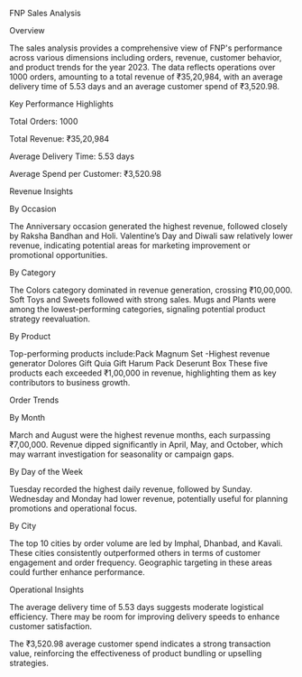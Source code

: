  FNP Sales Analysis
 
Overview

The sales analysis provides a comprehensive view of FNP's performance across various dimensions including orders, revenue, customer behavior, and product trends for the year 2023. The data reflects operations over 1000 orders, amounting to a total revenue of ₹35,20,984, with an average delivery time of 5.53 days and an average customer spend of ₹3,520.98.

Key Performance Highlights

Total Orders: 1000

Total Revenue: ₹35,20,984

Average Delivery Time: 5.53 days

Average Spend per Customer: ₹3,520.98

Revenue Insights

By Occasion

The Anniversary occasion generated the highest revenue, followed closely by Raksha Bandhan and Holi.
Valentine’s Day and Diwali saw relatively lower revenue, indicating potential areas for marketing improvement or promotional opportunities.

By Category

The Colors category dominated in revenue generation, crossing ₹10,00,000.
Soft Toys and Sweets followed with strong sales.
Mugs and Plants were among the lowest-performing categories, signaling potential product strategy reevaluation.

By Product

Top-performing products include:Pack Magnum Set -Highest revenue generator
Dolores Gift
Quia Gift
Harum Pack
Deserunt Box
These five products each exceeded ₹1,00,000 in revenue, highlighting them as key contributors to business growth.

Order Trends

By Month 

March and August were the highest revenue months, each surpassing ₹7,00,000.
Revenue dipped significantly in April, May, and October, which may warrant investigation for seasonality or campaign gaps.

By Day of the Week

Tuesday recorded the highest daily revenue, followed by Sunday.
Wednesday and Monday had lower revenue, potentially useful for planning promotions and operational focus.

By City

The top 10 cities by order volume are led by Imphal, Dhanbad, and Kavali.
These cities consistently outperformed others in terms of customer engagement and order frequency.
Geographic targeting in these areas could further enhance performance.

Operational Insights

The average delivery time of 5.53 days suggests moderate logistical efficiency. There may be room for improving delivery speeds to enhance customer satisfaction.

The ₹3,520.98 average customer spend indicates a strong transaction value, reinforcing the effectiveness of product bundling or upselling strategies.

